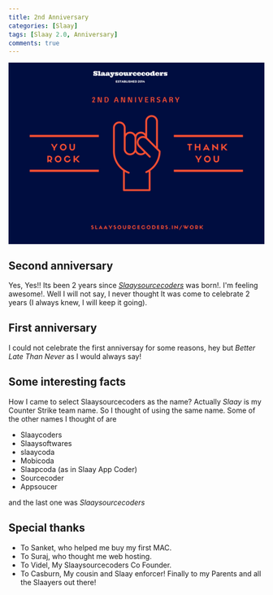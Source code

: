 ```yaml
---
title: 2nd Anniversary
categories: [Slaay]
tags: [Slaay 2.0, Anniversary]
comments: true
---
```


<div>
	<img align="middle" src="/img/slaay-anniversary.png" >
</div>

Second anniversary
------------
Yes, Yes!!
Its been 2 years since *[Slaaysourcecoders](http://slaaysourcecoders.in/work/)* was born!. I'm feeling awesome!. Well I will not say, 
I never thought It was come to celebrate 2 years (I always knew, I will keep it going).

First anniversary
------------
I could not celebrate the first anniversay for some reasons, hey but *Better Late Than Never* as I would always say!

Some interesting facts
------------
How I came to select Slaaysourcecoders as the name? Actually *Slaay* is my Counter Strike team name. So I thought of using the same name.
Some of the other names I thought of are 

* Slaaycoders
* Slaaysoftwares
* slaaycoda
* Mobicoda
* Slaapcoda (as in Slaay App Coder)
* Sourcecoder
* Appsoucer

and the last one was *Slaaysourcecoders*

Special thanks
------------
* To Sanket, who helped me buy my first MAC.
* To Suraj, who thought me web hosting.
* To Videl, My Slaaysourcecoders Co Founder.
* To Casburn, My cousin and Slaay enforcer!
Finally to my Parents and all the Slaayers out there!

